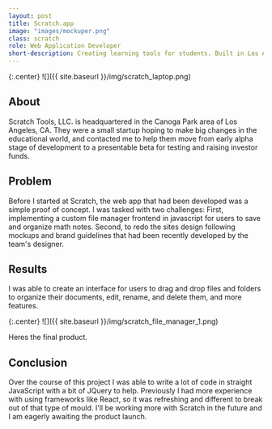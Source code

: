 ```yaml
---
layout: post
title: Scratch.app
image: "images/mockuper.png"
class: scratch
role: Web Application Developer
short-description: Creating learning tools for students. Built in Los Angeles. Launching soon.
---
```


{:.center}
![]({{ site.baseurl }}/img/scratch_laptop.png)

## About

Scratch Tools, LLC. is headquartered in the Canoga Park area of Los Angeles, CA. They were a small startup hoping to make big changes in the educational world, and contacted me to help them move from early alpha stage of development to a presentable beta for testing and raising investor funds.

## Problem

Before I started at Scratch, the web app that had been developed was a simple proof of concept. I was tasked with two challenges: First, implementing a custom file manager frontend in javascript for users to save and organize math notes. Second, to redo the sites design following mockups and brand guidelines that had been recently developed by the team's designer. 

## Results

I was able to create an interface for users to drag and drop files and folders to organize their documents, edit, rename, and delete them, and more features.

{:.center}
![]({{ site.baseurl }}/img/scratch_file_manager_1.png)

Heres the final product.

## Conclusion

Over the course of this project I was able to write a lot of code in straight JavaScript with a bit of JQuery to help. Previously I had more experience with using frameworks like React, so it was refreshing and different to break out of that type of mould. I'll be working more with Scratch in the future and I am eagerly awaiting the product launch.

